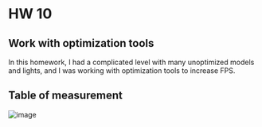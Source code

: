 # HW 10

## Work with optimization tools

In this homework, I had a complicated level with many unoptimized models and lights, and I was working with optimization tools to increase FPS.

## Table of measurement
![image](https://user-images.githubusercontent.com/34779566/178116036-d9cf0a26-2e81-4de2-8d99-aa7a4551b9ca.png)

